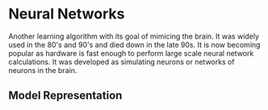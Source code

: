 # Neural Networks
Another learning algorithm with its goal of mimicing the brain. It was widely used in the 80's and 90's and died down in the late 90s. It is now becoming popular as hardware is fast enough to perform large scale neural network calculations.
It was developed as simulating neurons or networks of neurons in the brain.

## Model Representation

